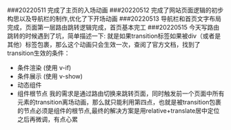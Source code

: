 ###20220511
完成了主页的入场动画
###20220512
完成了网站页面逻辑的初步构思以及导航栏的制作,优化了下开场动画
###20220513
导航栏和首页文字布局完成，页面第一层路由跳转逻辑完成，首页基本完工
###20220515
今天写路由跳转的时候遇到了坑，简单描述一下:
就是如果transition标签如果被div（或者是其他）标签包裹，那么这个动画只会生效一次，查阅了官方文档，找到了transition生效的条件：
- 条件渲染 (使用 v-if)
- 条件展示 (使用 v-show)
- 动态组件
- 组件根节点
我的需求是通过路由切换来跳转页面，同时触发前一个页面中所有元素的transition离场动画，那么就只能利用第四点，也就是被transition包裹的节点必须是组件的根节点,最终的解决方案是用relative+translate居中定位之后再微调，有点心累